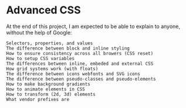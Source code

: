 # Advanced CSS
At the end of this project, I am expected to be able to explain to anyone, without the help of Google:

    Selectors, properties, and values
    The difference between block and inline styling
    How to ensure consistency across all browers (CSS reset)
    How to setup CSS variables
    The differences between inline, embeded and external CSS
    How grid systems work (with floats)
    The difference between icons webfonts and SVG icons
    The difference between pseudo-classes and pseudo-elements
    How to make background gradients
    How to animate elements in CSS
    How to transform (2d, 3d) elements
    What vendor prefixes are
